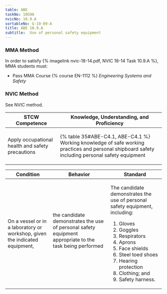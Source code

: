 ```yaml
---
table: ABE
taskNo: 10G9A
nvicNo: 10.9.A 
sortableNo: G-10-09-A
title: ABE 10.9.A 
subtitle:  Use of personal safety equipment
---
```



### MMA Method

In order to satisfy  {% imagelink nvic-18-14.pdf, NVIC 18-14 Task 10.9.A %}, MMA students must:

* Pass MMA Course {% course EN-1112 %}  *Engineering Systems and Safety*


### NVIC Method

<a onclick="togglevisibility('nvic_methods')" >See NVIC method.</a>

<div id='nvic_methods' class='hide'>

<table>
<thead>
<tr>
<th class='forty'> STCW Competence </th>
<th class='sixty'> Knowledge, Understanding, and Proficiency </th>
</tr>
</thead>




<tbody>
<tr><td markdown='1'>

Apply occupational health and safety precautions

</td><td markdown='1'>

{% table 35#ABE-C4.1, ABE-C4.1 %} Working knowledge of safe working practices and personal shipboard safety including personal safety equipment

</td></tr>


</tbody>
</table>


<table>
<thead>
<tr><th class='twenty'>  Condition </th><th class='twenty'> Behavior </th><th  class='sixty'>Standard </th></tr>
</thead>
<tbody >



<tr><td markdown='1'>

On a vessel or in a laboratory or workshop, given the indicated equipment,

</td><td markdown='1'>

the candidate demonstrates the use of personal safety equipment appropriate to the task being performed

<br>

<div class="tooltip" markdown='1'>



</div>


</td><td markdown='1'>

The candidate demonstrates the use of personal safety equipment, including: 

1. Gloves
2. Goggles
3. Respirators
4. Aprons
5. Face shields
6. Steel toed shoes
7. Hearing protection
8. Clothing; and 
9. Safety harness.

</td></tr>
</tbody>
</table>
</div>
